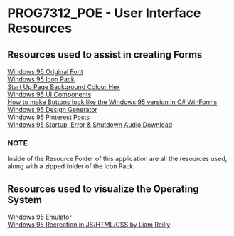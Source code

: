 # PROG7312_POE - User Interface Resources

## Resources used to assist in creating Forms
[Windows 95 Original Font](https://answers.microsoft.com/en-us/windows/forum/all/windows-95-font-gone/30e84804-3912-4177-a6fa-cf791065b357)<br>
[Windows 95 Icon Pack](https://archive.org/details/windows-95-all-icons)<br>
[Start Up Page Background Colour Hex](https://www.quora.com/What-is-the-name-of-the-bluish-green-colour-of-the-default-Windows-95-desktop-background-Im-looking-for-either-an-official-MS-name-or-a-generally-accepted-name-for-that-colour)<br>
[Windows 95 UI Components](https://demo.themesberg.com/windows-95-ui-kit/)<br>
[How to make Buttons look like the Windows 95 version in C# WinForms](https://stackoverflow.com/questions/21511140/how-can-i-make-windows-95-style-buttons-in-visual-c)<br>
[Windows 95 Design Generator](https://www.phipluspi.com/project/design-generator/)<br>
[Windows 95 Pinterest Posts](https://za.pinterest.com/search/pins/?q=windows%2095&rs=typed)<br>
[Windows 95 Startup, Error & Shutdown Audio Download](https://soundspunos.com/prog/776-sounds-of-windows-95.html)<br>

### NOTE
Inside of the Resource Folder of this application are all the resources used, along with a zipped folder of the Icon Pack.

## Resources used to visualize the Operating System
[Windows 95 Emulator](https://www.pcjs.org/software/pcx86/sys/windows/win95/4.00.950/)<br>
[Windows 95 Recreation in JS/HTML/CSS by Liam Reilly](https://codepen.io/supember/pen/BKmgNZ)<br>